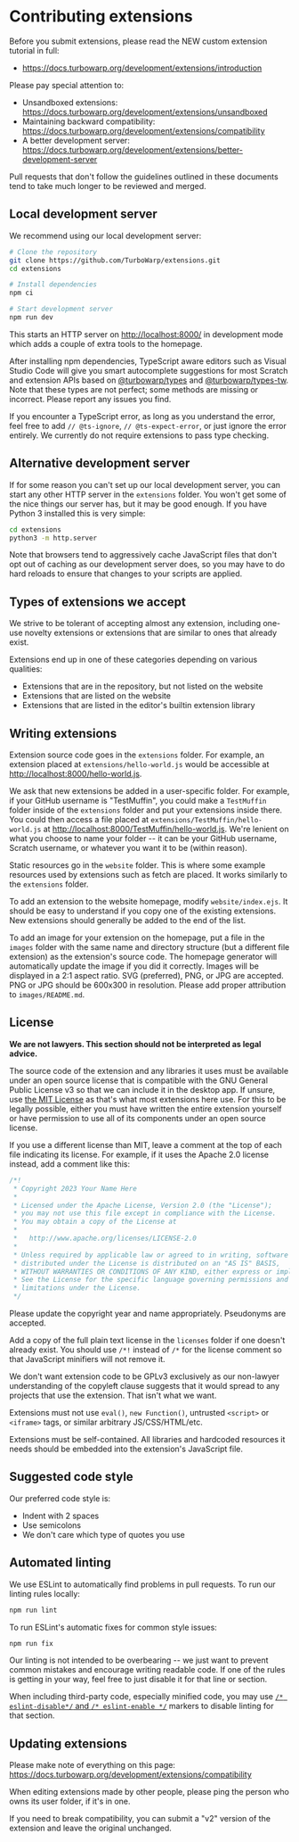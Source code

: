# Contributing extensions

Before you submit extensions, please read the NEW custom extension tutorial in full:

 - https://docs.turbowarp.org/development/extensions/introduction

Please pay special attention to:

 - Unsandboxed extensions: https://docs.turbowarp.org/development/extensions/unsandboxed
 - Maintaining backward compatibility: https://docs.turbowarp.org/development/extensions/compatibility
 - A better development server: https://docs.turbowarp.org/development/extensions/better-development-server

Pull requests that don't follow the guidelines outlined in these documents tend to take much longer to be reviewed and merged.

## Local development server

We recommend using our local development server:

```bash
# Clone the repository
git clone https://github.com/TurboWarp/extensions.git
cd extensions

# Install dependencies
npm ci

# Start development server
npm run dev
```

This starts an HTTP server on [http://localhost:8000/](http://localhost:8000/) in development mode which adds a couple of extra tools to the homepage.

After installing npm dependencies, TypeScript aware editors such as Visual Studio Code will give you smart autocomplete suggestions for most Scratch and extension APIs based on [@turbowarp/types](https://github.com/TurboWarp/types) and [@turbowarp/types-tw](https://github.com/TurboWarp/types-tw). Note that these types are not perfect; some methods are missing or incorrect. Please report any issues you find.

If you encounter a TypeScript error, as long as you understand the error, feel free to add `// @ts-ignore`, `// @ts-expect-error`, or just ignore the error entirely. We currently do not require extensions to pass type checking.

## Alternative development server

If for some reason you can't set up our local development server, you can start any other HTTP server in the `extensions` folder. You won't get some of the nice things our server has, but it may be good enough. If you have Python 3 installed this is very simple:

```bash
cd extensions
python3 -m http.server
```

Note that browsers tend to aggressively cache JavaScript files that don't opt out of caching as our development server does, so you may have to do hard reloads to ensure that changes to your scripts are applied.

## Types of extensions we accept

We strive to be tolerant of accepting almost any extension, including one-use novelty extensions or extensions that are similar to ones that already exist.

Extensions end up in one of these categories depending on various qualities:

 - Extensions that are in the repository, but not listed on the website
 - Extensions that are listed on the website
 - Extensions that are listed in the editor's builtin extension library

## Writing extensions

Extension source code goes in the `extensions` folder. For example, an extension placed at `extensions/hello-world.js` would be accessible at [http://localhost:8000/hello-world.js](http://localhost:8000/hello-world.js).

We ask that new extensions be added in a user-specific folder. For example, if your GitHub username is "TestMuffin", you could make a `TestMuffin` folder inside of the `extensions` folder and put your extensions inside there. You could then access a file placed at `extensions/TestMuffin/hello-world.js` at [http://localhost:8000/TestMuffin/hello-world.js](http://localhost:8000/TestMuffin/hello-world.js). We're lenient on what you choose to name your folder -- it can be your GitHub username, Scratch username, or whatever you want it to be (within reason).

Static resources go in the `website` folder. This is where some example resources used by extensions such as fetch are placed. It works similarly to the `extensions` folder.

To add an extension to the website homepage, modify `website/index.ejs`. It should be easy to understand if you copy one of the existing extensions. New extensions should generally be added to the end of the list.

To add an image for your extension on the homepage, put a file in the `images` folder with the same name and directory structure (but a different file extension) as the extension's source code. The homepage generator will automatically update the image if you did it correctly. Images will be displayed in a 2:1 aspect ratio. SVG (preferred), PNG, or JPG are accepted. PNG or JPG should be 600x300 in resolution. Please add proper attribution to `images/README.md`.

## License

**We are not lawyers. This section should not be interpreted as legal advice.**

The source code of the extension and any libraries it uses must be available under an open source license that is compatible with the GNU General Public License v3 so that we can include it in the desktop app. If unsure, use [the MIT License](licenses/MIT.txt) as that's what most extensions here use. For this to be legally possible, either you must have written the entire extension yourself or have permission to use all of its components under an open source license.

If you use a different license than MIT, leave a comment at the top of each file indicating its license. For example, if it uses the Apache 2.0 license instead, add a comment like this:

```js
/*!
 * Copyright 2023 Your Name Here
 * 
 * Licensed under the Apache License, Version 2.0 (the "License");
 * you may not use this file except in compliance with the License.
 * You may obtain a copy of the License at
 *
 *   http://www.apache.org/licenses/LICENSE-2.0
 * 
 * Unless required by applicable law or agreed to in writing, software
 * distributed under the License is distributed on an "AS IS" BASIS,
 * WITHOUT WARRANTIES OR CONDITIONS OF ANY KIND, either express or implied.
 * See the License for the specific language governing permissions and
 * limitations under the License.
 */
```

Please update the copyright year and name appropriately. Pseudonyms are accepted.

Add a copy of the full plain text license in the `licenses` folder if one doesn't already exist. You should use `/*!` instead of `/*` for the license comment so that JavaScript minifiers will not remove it.

We don't want extension code to be GPLv3 exclusively as our non-lawyer understanding of the copyleft clause suggests that it would spread to any projects that use the extension. That isn't what we want.

Extensions must not use `eval()`, `new Function()`, untrusted `<script>` or `<iframe>` tags, or similar arbitrary JS/CSS/HTML/etc.

Extensions must be self-contained. All libraries and hardcoded resources it needs should be embedded into the extension's JavaScript file.

## Suggested code style

Our preferred code style is:

 - Indent with 2 spaces
 - Use semicolons
 - We don't care which type of quotes you use

## Automated linting

We use ESLint to automatically find problems in pull requests. To run our linting rules locally:

```bash
npm run lint
```

To run ESLint's automatic fixes for common style issues:

```bash
npm run fix
```

Our linting is not intended to be overbearing -- we just want to prevent common mistakes and encourage writing readable code. If one of the rules is getting in your way, feel free to just disable it for that line or section.

When including third-party code, especially minified code, you may use [`/* eslint-disable*/` and `/* eslint-enable */`](https://eslint.org/docs/latest/user-guide/configuring/rules#disabling-rules) markers to disable linting for that section.

## Updating extensions

Please make note of everything on this page: https://docs.turbowarp.org/development/extensions/compatibility

When editing extensions made by other people, please ping the person who owns its user folder, if it's in one.

If you need to break compatibility, you can submit a "v2" version of the extension and leave the original unchanged.
